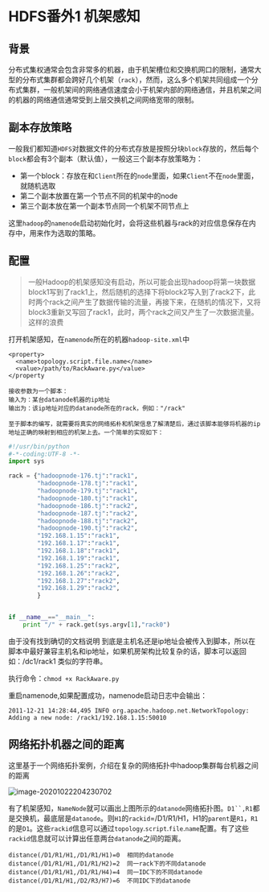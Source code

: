 # HDFS番外1 机架感知

## 背景

分布式集权通常会包含非常多的机器，由于机架槽位和交换机网口的限制，通常大型的分布式集群都会跨好几个机架（`rack`），然而，这么多个机架共同组成一个分布式集群，一般机架间的网络通信速度会小于机架内部的网络通信，并且机架之间的机器的网络通信通常受到上层交换机之间网络宽带的限制。

## 副本存放策略

一般我们都知道`HDFS`对数据文件的分布式存放是按照分块`block`存放的，然后每个`block`都会有3个副本（默认值），一般这三个副本存放策略为：

- 第一个block：存放在和`Client`所在的`node`里面，如果`Client`不在`node`里面，就随机选取
- 第二个副本放置在第一个节点不同的机架中的node
- 第三个副本放在第一个副本节点同一个机架不同节点上



这里`hadoop`的`namenode`启动初始化时，会将这些机器与rack的对应信息保存在内存中，用来作为选取的策略。

## 配置

> 一般Hadoop的机架感知没有启动，所以可能会出现hadoop将第一块数据block1写到了rack1上，然后随机的选择下将block2写入到了rack2下，此时两个rack之间产生了数据传输的流量，再接下来，在随机的情况下，又将block3重新又写回了rack1，此时，两个rack之间又产生了一次数据流量。这样的浪费

打开机架感知，在`namenode`所在的机器`hadoop-site.xml`中

```
<property>
  <name>topology.script.file.name</name>
  <value>/path/to/RackAware.py</value>
</property
```

```
接收参数为一个脚本：
输入为：某台datanode机器的ip地址
输出为：该ip地址对应的datanode所在的rack，例如："/rack"

至于脚本的编写，就需要将真实的网络拓朴和机架信息了解清楚后，通过该脚本能够将机器的ip地址正确的映射到相应的机架上去。一个简单的实现如下：
```

```python
#!/usr/bin/python  
#-*-coding:UTF-8 -*-  
import sys  

rack = {"hadoopnode-176.tj":"rack1",  
        "hadoopnode-178.tj":"rack1",  
        "hadoopnode-179.tj":"rack1",  
        "hadoopnode-180.tj":"rack1",  
        "hadoopnode-186.tj":"rack2",  
        "hadoopnode-187.tj":"rack2",  
        "hadoopnode-188.tj":"rack2",  
        "hadoopnode-190.tj":"rack2",  
        "192.168.1.15":"rack1",  
        "192.168.1.17":"rack1",  
        "192.168.1.18":"rack1",  
        "192.168.1.19":"rack1",  
        "192.168.1.25":"rack2",  
        "192.168.1.26":"rack2",  
        "192.168.1.27":"rack2",  
        "192.168.1.29":"rack2",  
        }  


if __name__=="__main__":  
    print "/" + rack.get(sys.argv[1],"rack0")  
```

  由于没有找到确切的文档说明 到底是主机名还是ip地址会被传入到脚本，所以在脚本中最好兼容主机名和ip地址，如果机房架构比较复杂的话，脚本可以返回如：/dc1/rack1 类似的字符串。

执行命令：`chmod +x RackAware.py`

重启namenode,如果配置成功，namenode启动日志中会输出：

```
2011-12-21 14:28:44,495 INFO org.apache.hadoop.net.NetworkTopology: Adding a new node: /rack1/192.168.1.15:50010  
```



## **网络拓扑机器之间的距离**

这里基于一个网络拓扑案例，介绍在复杂的网络拓扑中hadoop集群每台机器之间的距离

![image-20201022204230702](C:\Users\Auraros\AppData\Roaming\Typora\typora-user-images\image-20201022204230702.png)

有了机架感知，`NameNode`就可以画出上图所示的`datanode`网络拓扑图。`D1``,R1`都是交换机，最底层是`datanode`。则`H1`的`rackid`=/D1/R1/H1，H1的`parent`是`R1`，`R1`的是`D1`。这些`rackid`信息可以通过`topology`.`script`.`file`.`name`配置。有了这些`rackid`信息就可以计算出任意两台`datanode`之间的距离。

```
distance(/D1/R1/H1,/D1/R1/H1)=0  相同的datanode
distance(/D1/R1/H1,/D1/R1/H2)=2  同一rack下的不同datanode
distance(/D1/R1/H1,/D1/R1/H4)=4  同一IDC下的不同datanode
distance(/D1/R1/H1,/D2/R3/H7)=6  不同IDC下的datanode
```

